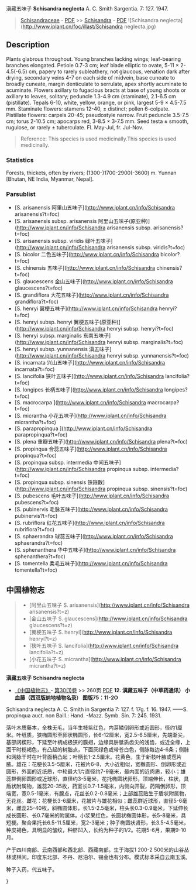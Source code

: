 滇藏五味子 **Schisandra neglecta** A. C. Smith Sargentia. 7: 127. 1947.

> [Schisandraceae](http://www.iplant.cn/info/Schisandraceae?t=foc) - [PDF](http://www.iplant.cn/foc/pdf/Schisandraceae.pdf) >> [Schisandra](http://www.iplant.cn/info/Schisandra?t=foc) - [PDF](http://www.iplant.cn/foc/pdf/Schisandra.pdf)
![Schisandra neglecta](http://www.iplant.cn/foc/illast/Schisandra neglecta.jpg)

## Description

Plants glabrous throughout. Young branches lacking wings; leaf-bearing branches elongated. Petiole 0.7-3 cm; leaf blade elliptic to ovate, 5-11 × 2-4.5(-6.5) cm, papery to rarely subleathery, not glaucous, venation dark after drying, secondary veins 4-7 on each side of midvein, base cuneate to broadly cuneate, margin denticulate to serrulate, apex shortly acuminate to acuminate. Flowers axillary to fugacious bracts at base of young shoots or axillary to leaves, solitary; peduncle 1.3-4.9 cm (staminate), 2.1-6.5 cm (pistillate). Tepals 6-10, white, yellow, orange, or pink, largest 5-9 × 4.5-7.5 mm. Staminate flowers: stamens 12-40, ± distinct; pollen 6-colpate. Pistillate flowers: carpels 20-45; pseudostyle narrow. Fruit peduncle 3.5-7.5 cm; torus 2-10.5 cm; apocarps red, 3-8.5 × 3-7.5 mm. Seed testa ± smooth, rugulose, or rarely ± tuberculate. Fl. May-Jul, fr. Jul-Nov.

> Reference: 
> This species is used medicinally.This species is used medicinally.

### Statistics
Forests, thickets, often by rivers; (1300-)1700-2900(-3600) m. Yunnan [Bhutan, NE India, Myanmar, Nepal].

### Parsublist

* [S.  arisanensis  阿里山五味子](http://www.iplant.cn/info/Schisandra arisanensis?t=foc)
* [S.  arisanensis subsp. arisanensis  阿里山五味子(原亚种)](http://www.iplant.cn/info/Schisandra arisanensis subsp. arisanensis?t=foc)
* [S.  arisanensis subsp. viridis  绿叶五味子](http://www.iplant.cn/info/Schisandra arisanensis subsp. viridis?t=foc)
* [S.  bicolor  二色五味子](http://www.iplant.cn/info/Schisandra bicolor?t=foc)
* [S.  chinensis  五味子](http://www.iplant.cn/info/Schisandra chinensis?t=foc)
* [S.  glaucescens  金山五味子](http://www.iplant.cn/info/Schisandra glaucescens?t=foc)
* [S.  grandiflora  大花五味子](http://www.iplant.cn/info/Schisandra grandiflora?t=foc)
* [S.  henryi  翼梗五味子](http://www.iplant.cn/info/Schisandra henryi?t=foc)
* [S.  henryi subsp. henryi  翼梗五味子(原亚种)](http://www.iplant.cn/info/Schisandra henryi subsp. henryi?t=foc)
* [S.  henryi subsp. marginalis  东南五味子](http://www.iplant.cn/info/Schisandra henryi subsp. marginalis?t=foc)
* [S.  henryi subsp. yunnanensis  滇五味子](http://www.iplant.cn/info/Schisandra henryi subsp. yunnanensis?t=foc)
* [S.  incarnata  兴山五味子](http://www.iplant.cn/info/Schisandra incarnata?t=foc)
* [S.  lancifolia  狭叶五味子](http://www.iplant.cn/info/Schisandra lancifolia?t=foc)
* [S.  longipes  长柄五味子](http://www.iplant.cn/info/Schisandra longipes?t=foc)
* [S.  macrocarpa  ](http://www.iplant.cn/info/Schisandra macrocarpa?t=foc)
* [S.  micrantha  小花五味子](http://www.iplant.cn/info/Schisandra micrantha?t=foc)
* [S.  parapropinqua  ](http://www.iplant.cn/info/Schisandra parapropinqua?t=foc)
* [S.  plena  重瓣五味子](http://www.iplant.cn/info/Schisandra plena?t=foc)
* [S.  propinqua  合蕊五味子](http://www.iplant.cn/info/Schisandra propinqua?t=foc)
* [S.  propinqua subsp. intermedia  中间五味子](http://www.iplant.cn/info/Schisandra propinqua subsp. intermedia?t=foc)
* [S.  propinqua subsp. sinensis  铁箍散](http://www.iplant.cn/info/Schisandra propinqua subsp. sinensis?t=foc)
* [S.  pubescens  毛叶五味子](http://www.iplant.cn/info/Schisandra pubescens?t=foc)
* [S.  pubinervis  毛脉五味子](http://www.iplant.cn/info/Schisandra pubinervis?t=foc)
* [S.  rubriflora  红花五味子](http://www.iplant.cn/info/Schisandra rubriflora?t=foc)
* [S.  sphaerandra  球蕊五味子](http://www.iplant.cn/info/Schisandra sphaerandra?t=foc)
* [S.  sphenanthera  华中五味子](http://www.iplant.cn/info/Schisandra sphenanthera?t=foc)
* [S.  tomentella  柔毛五味子](http://www.iplant.cn/info/Schisandra tomentella?t=foc)

## 中国植物志

> * [阿里山五味子  S.  arisanensis](http://www.iplant.cn/info/Schisandra arisanensis?t=z)
> * [金山五味子  S.  glaucescens](http://www.iplant.cn/info/Schisandra glaucescens?t=z)
> * [翼梗五味子  S.  henryi](http://www.iplant.cn/info/Schisandra henryi?t=z)
> * [狭叶五味子  S.  lancifolia](http://www.iplant.cn/info/Schisandra lancifolia?t=z)
> * [小花五味子  S.  micrantha](http://www.iplant.cn/info/Schisandra micrantha?t=z)

**滇藏五味子 Schisandra neglecta**

* [《中国植物志》](http://www.iplant.cn/frps)- [第30(1)卷](http://www.iplant.cn/frps/vol/30(1)) >> 260页 [PDF](http://www.iplant.cn/frps/pdf/30(1)/260.PDF)
**12. 滇藏五味子（中草药通讯） 小血藤（西双版纳地植物名录） 图版75：11-2O**

Schisandra neglecta A. C. Smith in Sargentia 7: 127. f. 17g. f. 16. 1947. ——S. propinqua auct. non Baill.: Hand. -Mazz. Symb. Sin. 7: 245. 1931.

落叶木质藤本，全株无毛，当年生枝紫红色，内芽鳞倒卵形或近圆形，径约1厘米。叶纸质，狭椭圆形至卵状椭圆形，长6-12厘米，宽2.5-6.5厘米，先端渐尖，基部阔楔形，下延至叶柄成极狭的膜翅，边缘具胼胝质齿尖的浅齿，或近全缘，上面干时榄褐色，有凸起的树脂点，下面灰绿色或带苍白色，侧脉每边4-6条；侧脉和网脉干时在叶背面稍凸起；叶柄长1-2.5厘米。花黄色，生于新枝叶腋或苞片腋。雄花：花梗长3.5-5厘米，花被片6-8，大小近相似，宽椭圆形、倒卵形或近圆形，外面的近纸质，中轮最大1片直径约7-9毫米，最内面的近肉质，较小；雄蕊群倒卵圆形或近球形，直径约3-5毫米，花托椭圆状卵形，顶端伸长，柱状，具盾状附属物，雄蕊20-35枚，药室长0.7-1.5毫米，内侧向开裂，药隔倒卵形，顶端宽，宽0.5-1毫米，有腺点，花丝长0.2-0.8毫米；上部雄蕊贴生于盾状附属物，无花丝。雌花：花梗长3-6厘米，花被片与雄花相似；雌蕊群近球形，直径5-6毫米，雌蕊25-40枚，斜椭圆体形，长1.5-2.5毫米，柱头长0.3-0.9毫米，下延伸长成长圆形、长0.7毫米的附属体。小浆果红色，长圆状椭圆体形，长5-8毫米，具短梗。聚合果托长6.5-11.5厘米，宽2-3毫米；种子椭圆状肾形，长3.5-4.5毫米，种皮褐色，具明显的皱纹，种脐凹入，长约为种子的1/2。花期5-6月，果期9-10月。

产于四川南部、云南西部和西北部、西藏南部。生于海拔1 200-2 500米的山谷丛林或林间。印度东北部、不丹、尼泊尔、锡金也有分布。模式标本采自云南玉溪。

种子入药，代五味子。

}